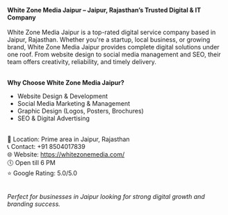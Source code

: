 <strong>White Zone Media Jaipur – Jaipur, Rajasthan’s Trusted Digital & IT Company</strong><br><br>
White Zone Media Jaipur is a top-rated digital service company based in Jaipur, Rajasthan. Whether you're a startup, local business, or growing brand, White Zone Media Jaipur provides complete digital solutions under one roof. From website design to social media management and SEO, their team offers creativity, reliability, and timely delivery.<br><br>

<b>Why Choose White Zone Media Jaipur?</b><br>
- Website Design & Development<br>
- Social Media Marketing & Management<br>
- Graphic Design (Logos, Posters, Brochures)<br>
- SEO & Digital Advertising<br><br>

📍 Location: Prime area in Jaipur, Rajasthan<br>
📞 Contact: +91 8504017839<br>
🌐 Website: https://whitezonemedia.com/<br>
🕔 Open till 6 PM<br>
⭐ Google Rating: 5.0/5.0<br><br>

<em>Perfect for businesses in Jaipur looking for strong digital growth and branding success.</em><br>
